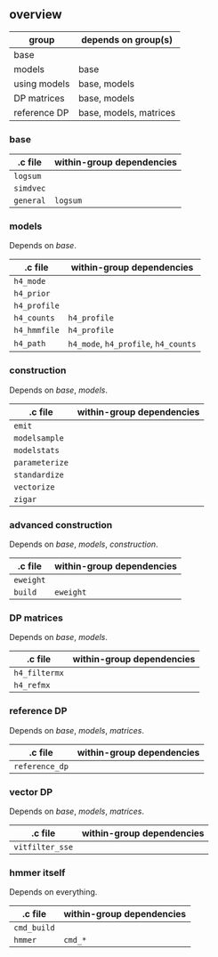 
## overview

| group        | depends on group(s)    |
|--------------|------------------------|
| base         |                        |
| models       | base                   |
| using models | base, models           |
| DP matrices  | base, models           |
| reference DP | base, models, matrices |


### base 

| .c file   | within-group dependencies |
|-----------|---------------------------|
| `logsum`  |                           |
| `simdvec` |                           |
| `general` | `logsum`                  |


### models 

Depends on _base_.

| .c file      | within-group dependencies |
|--------------|---------------------------|
| `h4_mode`    |                           |
| `h4_prior`   |                           |
| `h4_profile` |                           |
| `h4_counts`  | `h4_profile`              |
| `h4_hmmfile` | `h4_profile`              |
| `h4_path`    | `h4_mode`, `h4_profile`, `h4_counts`  |


### construction

Depends on _base_, _models_.

| .c file        | within-group dependencies    |
|----------------|------------------------------|
| `emit`         |                              |
| `modelsample`  |                              |
| `modelstats`   |                              |
| `parameterize` |                              | 
| `standardize`  |                              |
| `vectorize`    |                              |
| `zigar`        |                              |



### advanced construction

Depends on _base_, _models_, _construction_.

| .c file        | within-group dependencies    |
|----------------|------------------------------|
| `eweight`      |                              |
| `build`        | `eweight`                    |



### DP matrices

Depends on _base_, _models_.

| .c file        | within-group dependencies    |
|----------------|------------------------------|
| `h4_filtermx`  |                              |
| `h4_refmx`     |                              |


### reference DP

Depends on _base_, _models_, _matrices_.

| .c file        | within-group dependencies    |
|----------------|------------------------------|
| `reference_dp` |                              |


### vector DP

Depends on _base_, _models_, _matrices_.

| .c file         | within-group dependencies    |
|-----------------|------------------------------|
| `vitfilter_sse` |                              |


### hmmer itself

Depends on everything.

| .c file         | within-group dependencies    |
|-----------------|------------------------------|
| `cmd_build`     |                              |
| `hmmer`         | `cmd_*`                      |


